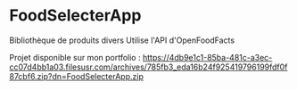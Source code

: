 # FoodSelecterApp
Bibliothèque de produits divers Utilise l'API d'OpenFoodFacts

Projet disponible sur mon portfolio : https://4db9e1c1-85ba-481c-a3ec-cc07d4bb1a03.filesusr.com/archives/785fb3_eda16b24f925419796199fdf0f87cbf6.zip?dn=FoodSelecterApp.zip
